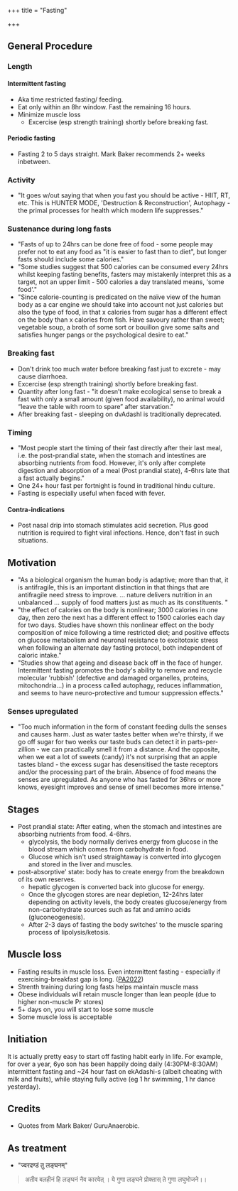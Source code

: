 +++
title = "Fasting"

+++

## General Procedure
### Length
#### Intermittent fasting
- Aka time restricted fasting/ feeding.
- Eat only within an 8hr window. Fast the remaining 16 hours.
- Minimize muscle loss
  - Excercise (esp strength training) shortly before breaking fast.


#### Periodic fasting
- Fasting 2 to 5 days straight. Mark Baker recommends 2+ weeks inbetween.

### Activity
- "It goes w/out saying that when you fast you should be active - HIIT, RT, etc. This is HUNTER MODE, 'Destruction & Reconstruction', Autophagy - the primal processes for health which modern life suppresses."

### Sustenance during long fasts
- "Fasts of up to 24hrs can be done free of food - some people may prefer not to eat any food as "it is easier to fast than to diet", but longer fasts should include some calories."
- "Some studies suggest that 500 calories can be consumed every 24hrs whilst keeping fasting benefits, fasters may mistakenly interpret this as a target, not an upper limit - 500 calories a day translated means, 'some food'." 
- "Since calorie-counting is predicated on the naïve view of the human body as a car engine we should take into account not just calories but also the type of food, in that x calories from sugar has a different effect on the body than x calories from fish. Have savoury rather than sweet; vegetable soup, a broth of some sort or bouillon give some salts and satisfies hunger pangs or the psychological desire to eat."

### Breaking fast
- Don't drink too much water before breaking fast just to excrete - may cause diarrhoea.
- Excercise (esp strength training) shortly before breaking fast.
- Quantity after long fast - "it doesn’t make ecological sense to break a fast with only a small amount (given food availability), no animal would “leave the table with room to spare” after starvation." 
- After breaking fast - sleeping on dvAdashI is traditionally deprecated.

### Timing
- "Most people start the timing of their fast directly after their last meal, i.e. the post-prandial state, when the stomach and intestines are absorbing nutrients from food. However, it's only after complete digestion and absorption of a meal (Post prandial state), 4-6hrs late that a fast actually begins."
- One 24+ hour fast per fortnight is found in traditional hindu culture.
- Fasting is especially useful when faced with fever.

#### Contra-indications
- Post nasal drip into stomach stimulates acid secretion. Plus good nutrition is required to fight viral infections. Hence, don't fast in such situations.

## Motivation
- "As a biological organism the human body is adaptive; more than that, it is antifragile, this is an important distinction in that things that are antifragile need stress to improve. ... nature delivers nutrition in an unbalanced ... supply of food matters just as much as its constituents. "
- "the effect of calories on the body is nonlinear; 3000 calories in one day, then zero the next has a different effect to 1500 calories each day for two days. Studies have shown this nonlinear effect on the body composition of mice following a time restricted diet; and positive effects on glucose metabolism and neuronal resistance to excitotoxic stress when following an alternate day fasting protocol, both independent of caloric intake."
- "Studies show that ageing and disease back off in the face of hunger. Intermittent fasting promotes the body's ability to remove and recycle molecular 'rubbish' (defective and damaged organelles, proteins, mitochondria...) in a process called autophagy, reduces inflammation, and seems to have neuro-protective and tumour suppression effects."

### Senses upregulated
- "Too much information in the form of constant feeding dulls the senses and causes harm. Just as water tastes better when we're thirsty, if we go off sugar for two weeks our taste buds can detect it in parts-per-zillion - we can practically smell it from a distance. And the opposite, when we eat a lot of sweets (candy) it's not surprising that an apple tastes bland - the excess sugar has desensitised the taste receptors and/or the processing part of the brain. Absence of food means the senses are upregulated. As anyone who has fasted for 36hrs or more knows, eyesight improves and sense of smell becomes more intense."


## Stages
- Post prandial state: After eating, when the stomach and intestines are absorbing nutrients from food. 4-6hrs.
  - glycolysis, the body normally derives energy from glucose in the blood stream which comes from carbohydrate in food.
  - Glucose which isn't used straightaway is converted into glycogen and stored in the liver and muscles.
- post-absorptive' state: body has to create energy from the breakdown of its own reserves. 
  - hepatic glycogen is converted back into glucose for energy. 
  - Once the glycogen stores are near depletion, 12-24hrs later depending on activity levels, the body creates glucose/energy from non-carbohydrate sources such as fat and amino acids (gluconeogenesis). 
  - After 2-3 days of fasting the body switches' to the muscle sparing process of lipolysis/ketosis.


## Muscle loss
- Fasting results in muscle loss. Even intermittent fasting - especially if exercising-breakfast gap is long. ([PA2022](https://www.youtube.com/watch?v=jKyYvna5VjA&t=225s)) 
- Strenth training during long fasts helps maintain muscle mass
- Obese individuals will retain muscle longer than lean people (due to higher non-muscle Pr stores)
- 5+ days on, you will start to lose some muscle
- Some muscle loss is acceptable

## Initiation
It is actually pretty easy to start off fasting habit early in life. For example, for over a year, 6yo son has been happily doing daily (4:30PM-8:30AM) intermittent fasting and ~24 hour fast on ekAdashi-s (albeit cheating with milk and fruits), while staying fully active (eg 1 hr swimming, 1 hr dance yesterday).

## Credits
- Quotes from Mark Baker/ GuruAnaerobic.

## As treatment
- "ज्वरदण्डं तु लङ्घनम्"

> अतीव बलहीनं हि
  लङ्घनं नैव कारयेत् ।
  ये गुणा लङ्घने प्रोक्तास्
  ते गुणा लघुभोजने।। 